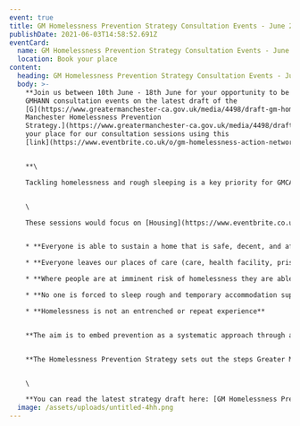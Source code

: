 ```yaml
---
event: true
title: GM Homelessness Prevention Strategy Consultation Events - June 2021
publishDate: 2021-06-03T14:58:52.691Z
eventCard:
  name: GM Homelessness Prevention Strategy Consultation Events - June 2021
  location: Book your place
content:
  heading: GM Homelessness Prevention Strategy Consultation Events - June 2021
  body: >-
    **Join us between 10th June - 18th June for your opportunity to be part of
    GMHANN consultation events on the latest draft of the
    [G](https://www.greatermanchester-ca.gov.uk/media/4498/draft-gm-homelessness-prevention-strategy.pdf)**[reater
    Manchester Homelessness Prevention
    Strategy.](https://www.greatermanchester-ca.gov.uk/media/4498/draft-gm-homelessness-prevention-strategy.pdf)  **Book
    your place for our consultation sessions using this
    [link](https://www.eventbrite.co.uk/o/gm-homelessness-action-network-16577907683).**


    **\

    Tackling homelessness and rough sleeping is a key priority for GMCA and organisations across Greater Manchester as well as GMHAN Network.** 


    \

    These sessions would focus on [Housing](https://www.eventbrite.co.uk/e/gmhan-homelessness-prevention-strategy-consultation-on-housing-tickets-157808243705),  [Transitions](https://www.eventbrite.co.uk/e/gmhan-homelessness-prevention-strategy-consultation-on-transitions-tickets-157830422041?aff=ebdsoporgprofile), [Participation & Involvement](https://www.eventbrite.co.uk/e/gmhan-homelessness-prevention-strategy-consultation-on-participation-tickets-157850859169), [People & Equalities](https://www.eventbrite.co.uk/e/han-homelessness-prevention-strategy-consultation-on-peopleequalities-tickets-157846851181), [Partnerships](https://www.eventbrite.co.uk/e/gmhan-homelessness-prevention-strategy-consultation-on-partnerships-tickets-157949425985) and [Person-Centred Approaches](https://www.eventbrite.co.uk/e/gmhan-homelessness-prevention-strategy-consultation-on-person-centred-tickets-157955829137) and where they each sit in the strategy’s objectives which are set out as:


    * **Everyone is able to sustain a home that is safe, decent, and affordable**

    * **Everyone leaves our places of care (care, health facility, prison, asylum) with a safe place to go**

    * **Where people are at imminent risk of homelessness they are able to access quality advice, advocacy, and support**

    * **No one is forced to sleep rough and temporary accommodation supports respite, recovery and re-connection**

    * **Homelessness is not an entrenched or repeat experience**


    **The aim is to embed prevention as a systematic approach through all Greater Manchester services with a specific focus on the stages at which people may be at risk of homelessness or repeat homelessness.**


    **The Homelessness Prevention Strategy sets out the steps Greater Manchester needs to take over the next five years to help tackle homelessness and rough sleeping in Greater Manchester.**  


    \

    **You can read the latest strategy draft here: [GM Homelessness Prevention Strategy](https://www.greatermanchester-ca.gov.uk/media/4498/draft-gm-homelessness-prevention-strategy.pdf) and book your place for our consultation sessions using this [link](https://www.eventbrite.co.uk/o/gm-homelessness-action-network-16577907683).**
  image: /assets/uploads/untitled-4hh.png
---
```

